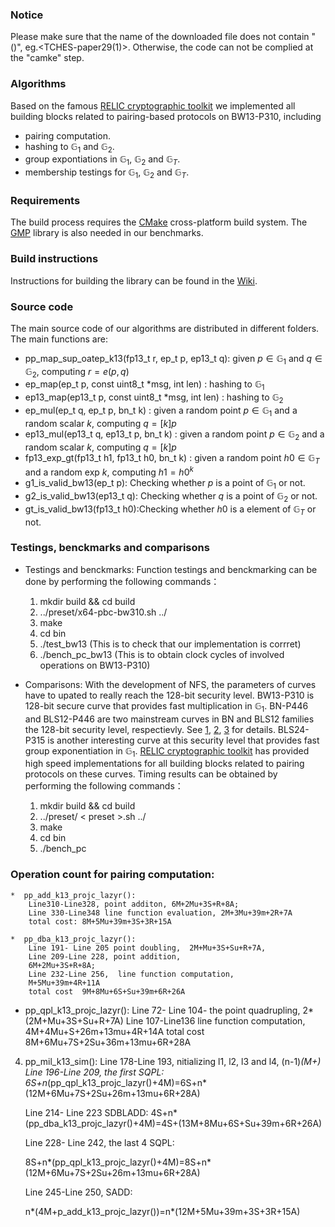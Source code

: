 ### Notice
Please make sure that the name of the  downloaded file does not contain "()", eg.<TCHES-paper29(1)>.
Otherwise, the code can not be complied at the "camke" step. 

### Algorithms

Based on the famous [RELIC cryptographic toolkit](https://github.com/relic-toolkit/relic) we implemented all building blocks related to pairing-based protocols on BW13-P310, including

 * pairing computation.
*  hashing to  $\mathbb{G}_1$ and $\mathbb{G}_2$.
*  group expontiations in  $\mathbb{G}_1$, $\mathbb{G}_2$ and  $\mathbb{G}_T$.
*  membership testings for  $\mathbb{G}_1$, $\mathbb{G}_2$ and  $\mathbb{G}_T$.
### Requirements

The build process requires the [CMake](https://cmake.org/) cross-platform build system. The [GMP](https://gmplib.org/) library is also needed in our benchmarks.

### Build instructions

Instructions for building the library can be found in the [Wiki](https://github.com/relic-toolkit/relic/wiki/Building).


### Source code
  
The main source code of our algorithms are distributed in different folders.  The main functions are:
* pp_map_sup_oatep_k13(fp13_t r, ep_t p, ep13_t q): given $p\in  \mathbb{G}_1$ and $q\in \mathbb{G}_2$,  computing $r=e(p,q)$ 
* ep_map(ep_t p, const uint8_t *msg, int len) : hashing to $\mathbb{G}_1$
* ep13_map(ep13_t p, const uint8_t *msg, int len) : hashing to $\mathbb{G}_2$
* ep_mul(ep_t q, ep_t p, bn_t k) : given a random point $p\in \mathbb{G}_1$ and a random scalar $k$, computing $q=[k]p$
* ep13_mul(ep13_t q, ep13_t p, bn_t k) : given a random point $p\in \mathbb{G}_2$ and a random scalar $k$, computing $q=[k]p$
* fp13_exp_gt(fp13_t h1, fp13_t h0,  bn_t k) : given a random point $h0\in \mathbb{G}_T$ and a random exp $k$, computing $h1={h0}^k$
* g1_is_valid_bw13(ep_t p): Checking whether $p$ is a point of $\mathbb{G}_1$ or not.
* g2_is_valid_bw13(ep13_t q): Checking whether $q$ is a point of $\mathbb{G}_2$ or not.
* gt_is_valid_bw13(fp13_t h0):Checking whether $h0$ is a element of $\mathbb{G}_T$ or not.

### Testings, benckmarks and comparisons
* Testings and benckmarks: Function testings and benckmarking can be done by performing the following commands：

    1. mkdir build && cd build 
    2. ../preset/x64-pbc-bw310.sh ../
    3. make
    4. cd bin 
    5. ./test_bw13  (This is to check that our implementation is corrret)
    5. ./bench_pc_bw13 (This is to obtain clock cycles of involved operations on BW13-P310)
  
 * Comparisons: With the development of NFS, the parameters of curves have to upated to really reach the 128-bit security level. BW13-P310 is 128-bit secure curve that provides fast multiplication in  $\mathbb{G}_1$. BN-P446 and BLS12-P446 are two mainstream curves in BN and BLS12 families the 128-bit security level, respectievly. See [1](https://link.springer.com/chapter/10.1007/978-3-030-45388-6_19), [2](https://link.springer.com/article/10.1007/s00145-018-9280-5), [3](https://eprint.iacr.org/2019/485.pdf) for details. BLS24-P315 is another interesting curve at this security level that provides fast group exponentiation in $\mathbb{G}_1$. [RELIC cryptographic toolkit](https://github.com/relic-toolkit/relic) has provided high speed implementations for all building blocks related to pairing protocols on these curves. Timing results can be obtained by performing the following commands：
 
   1. mkdir build && cd build 
   2. ../preset/ < preset >.sh ../
   3. make
   4. cd bin 
   5. ./bench_pc

### Operation count for pairing computation:

    *  pp_add_k13_projc_lazyr():
        Line310-Line328, point additon, 6M+2Mu+3S+R+8A;
        Line 330-Line348 line function evaluation, 2M+3Mu+39m+2R+7A
        total cost: 8M+5Mu+39m+3S+3R+15A
    
    *  pp_dba_k13_projc_lazyr():
        Line 191- Line 205 point doubling,  2M+Mu+3S+Su+R+7A,
        Line 209-Line 228, point addition,
        6M+2Mu+3S+R+8A;
        Line 232-Line 256,  line function computation, 
        M+5Mu+39m+4R+11A
        total cost  9M+8Mu+6S+Su+39m+6R+26A
        
   *  pp_qpl_k13_projc_lazyr():
       Line 72- Line 104- the  point quadrupling,   2*(2M+Mu+3S+Su+R+7A)
       Line 107-Line136 line function computation,  4M+4Mu+S+26m+13mu+4R+14A
       total cost 8M+6Mu+7S+2Su+36m+13mu+6R+28A

   4.  pp_mil_k13_sim():
       Line 178-Line 193,   nitializing l1, l2, l3 and l4,
       (n-1)*(M+)
       Line 196-Line 209, the first SQPL:
        6S+n*(pp_qpl_k13_projc_lazyr()+4M)=6S+n*(12M+6Mu+7S+2Su+26m+13mu+6R+28A)

        Line 214- Line 223 SDBLADD:
         4S+n*(pp_dba_k13_projc_lazyr()+4M)=4S+(13M+8Mu+6S+Su+39m+6R+26A)
         
        Line 228- Line 242, the last 4 SQPL:
        
        8S+n*(pp_qpl_k13_projc_lazyr()+4M)=8S+n*(12M+6Mu+7S+2Su+26m+13mu+6R+28A)
        
         Line 245-Line 250, SADD:
         
         n*(4M+p_add_k13_projc_lazyr())=n*(12M+5Mu+39m+3S+3R+15A)
 

  
  


